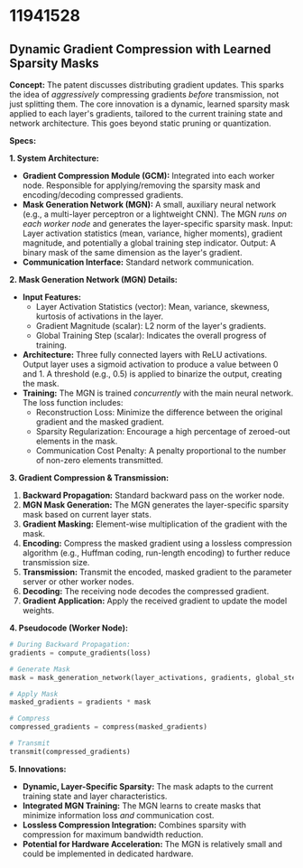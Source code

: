 # 11941528

## Dynamic Gradient Compression with Learned Sparsity Masks

**Concept:** The patent discusses distributing gradient updates. This sparks the idea of *aggressively* compressing gradients *before* transmission, not just splitting them. The core innovation is a dynamic, learned sparsity mask applied to each layer's gradients, tailored to the current training state and network architecture. This goes beyond static pruning or quantization.

**Specs:**

**1. System Architecture:**

*   **Gradient Compression Module (GCM):** Integrated into each worker node.  Responsible for applying/removing the sparsity mask and encoding/decoding compressed gradients.
*   **Mask Generation Network (MGN):** A small, auxiliary neural network (e.g., a multi-layer perceptron or a lightweight CNN). The MGN *runs on each worker node* and generates the layer-specific sparsity mask.  Input: Layer activation statistics (mean, variance, higher moments), gradient magnitude, and potentially a global training step indicator. Output: A binary mask of the same dimension as the layer's gradient.
*   **Communication Interface:** Standard network communication.

**2. Mask Generation Network (MGN) Details:**

*   **Input Features:**
    *   Layer Activation Statistics (vector): Mean, variance, skewness, kurtosis of activations in the layer.
    *   Gradient Magnitude (scalar):  L2 norm of the layer's gradients.
    *   Global Training Step (scalar):  Indicates the overall progress of training.
*   **Architecture:**  Three fully connected layers with ReLU activations.  Output layer uses a sigmoid activation to produce a value between 0 and 1.  A threshold (e.g., 0.5) is applied to binarize the output, creating the mask.
*   **Training:** The MGN is trained *concurrently* with the main neural network. The loss function includes:
    *   Reconstruction Loss:  Minimize the difference between the original gradient and the masked gradient.
    *   Sparsity Regularization: Encourage a high percentage of zeroed-out elements in the mask.
    *   Communication Cost Penalty:  A penalty proportional to the number of non-zero elements transmitted.

**3. Gradient Compression & Transmission:**

1.  **Backward Propagation:** Standard backward pass on the worker node.
2.  **MGN Mask Generation:** The MGN generates the layer-specific sparsity mask based on current layer stats.
3.  **Gradient Masking:** Element-wise multiplication of the gradient with the mask.
4.  **Encoding:** Compress the masked gradient using a lossless compression algorithm (e.g., Huffman coding, run-length encoding) to further reduce transmission size.
5.  **Transmission:** Transmit the encoded, masked gradient to the parameter server or other worker nodes.
6.  **Decoding:** The receiving node decodes the compressed gradient.
7.  **Gradient Application:** Apply the received gradient to update the model weights.

**4.  Pseudocode (Worker Node):**

```python
# During Backward Propagation:
gradients = compute_gradients(loss)

# Generate Mask
mask = mask_generation_network(layer_activations, gradients, global_step)

# Apply Mask
masked_gradients = gradients * mask

# Compress
compressed_gradients = compress(masked_gradients)

# Transmit
transmit(compressed_gradients)
```

**5.  Innovations:**

*   **Dynamic, Layer-Specific Sparsity:**  The mask adapts to the current training state and layer characteristics.
*   **Integrated MGN Training:**  The MGN learns to create masks that minimize information loss *and* communication cost.
*   **Lossless Compression Integration:** Combines sparsity with compression for maximum bandwidth reduction.
*   **Potential for Hardware Acceleration:** The MGN is relatively small and could be implemented in dedicated hardware.